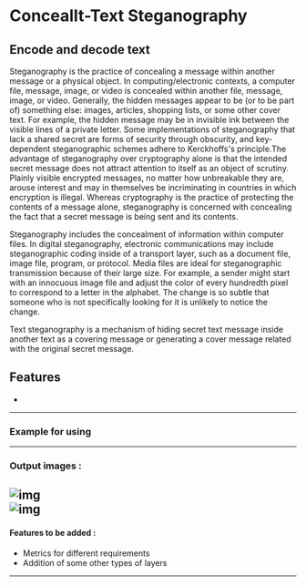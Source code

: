 # ConcealIt-Text Steganography
## Encode and decode text

Steganography is the practice of concealing a message within another message or a physical object.
In computing/electronic contexts, a computer file, message, image, or video is concealed within another file, message, image, or video. 
Generally, the hidden messages appear to be (or to be part of) something else: images, articles, shopping lists, or some other cover text. 
For example, the hidden message may be in invisible ink between the visible lines of a private letter. 
Some implementations of steganography that lack a shared secret are forms of security through obscurity, and key-dependent 
steganographic schemes adhere to Kerckhoffs's principle.The advantage of steganography over cryptography alone is that the intended secret message
does not attract attention to itself as an object of scrutiny. Plainly visible encrypted messages, no matter how unbreakable they are, arouse interest
and may in themselves be incriminating in countries in which encryption is illegal.
Whereas cryptography is the practice of protecting the contents of a message alone, steganography is concerned with concealing the fact that
a secret message is being sent and its contents.

Steganography includes the concealment of information within computer files. In digital steganography, electronic communications may include steganographic
coding inside of a transport layer, such as a document file, image file, program, or protocol. Media files are ideal for steganographic transmission because
of their large size. For example, a sender might start with an innocuous image file and adjust the color of every hundredth pixel to correspond to a letter
in the alphabet. The change is so subtle that someone who is not specifically looking for it is unlikely to notice the change.

Text steganography is a mechanism of hiding secret text message inside another text as a covering message or generating a
cover message related with the original secret message. 

## Features

- 
---

### Example for using

---
### Output images :

![img](screenshots/Results_metrics.png)  
![img](screenshots/results_graph.png)
---

 #### Features to be added :
- Metrics for different requirements
- Addition of some other types of layers

---
